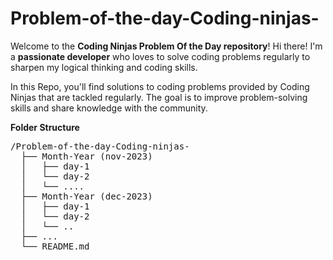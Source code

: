 # Problem-of-the-day-Coding-ninjas-
Welcome to the **Coding Ninjas Problem Of the Day repository**! Hi there! I'm a **passionate developer** who loves to solve coding problems regularly to sharpen my logical thinking and coding skills.

In this Repo, you'll find solutions to coding problems provided by Coding Ninjas that are tackled regularly. The goal is to improve problem-solving skills and share knowledge with the community.

**Folder Structure**
<pre>
/Problem-of-the-day-Coding-ninjas-
  ├── Month-Year (nov-2023)
  │   ├── day-1
  │   └── day-2
  │   └── ....
  ├── Month-Year (dec-2023)
  │   ├── day-1
  │   └── day-2
  │   └── ..
  ├── ...
  └── README.md
</pre>
